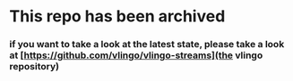 # This repo has been archived

### if you want to take a look at the latest state, please take a look at [https://github.com/vlingo/vlingo-streams](the vlingo repository)

 
